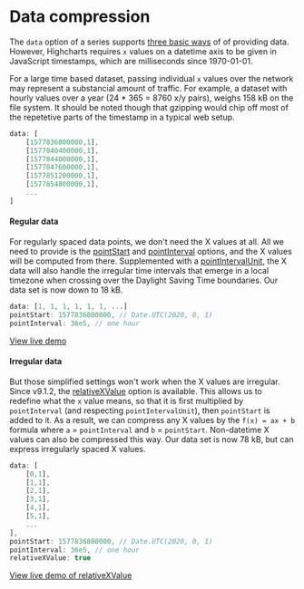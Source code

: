 # Data compression

The `data` option of a series supports [three basic ways](https://www.highcharts.com/docs/chart-concepts/series#the-data-in-a-series) of of providing data. However, Highcharts requires `x` values on a datetime axis to be given in JavaScript timestamps, which are milliseconds since 1970-01-01.

For a large time based dataset, passing individual `x` values over the network may represent a substancial amount of traffic. For example, a dataset with hourly values over a year (24 \* 365 = 8760 x/y pairs), weighs 158 kB on the file system. It should be noted though that gzipping would chip off most of the repetetive parts of the timestamp in a typical web setup.

```js
data: [
    [1577836800000,1],
    [1577840400000,1],
    [1577844000000,1],
    [1577847600000,1],
    [1577851200000,1],
    [1577854800000,1],
    ...
]
```

#### Regular data

For regularly spaced data points, we don't need the X values at all. All we need to provide is the [pointStart](https://api.highcharts.com/highcharts/series.line.pointStart) and [pointInterval](https://api.highcharts.com/highcharts/series.line.pointInterval) options, and the X values will be computed from there. Supplemented with a [pointIntervalUnit](https://api.highcharts.com/highcharts/series.line.pointIntervalUnit), the X data will also handle the irregular time intervals that emerge in a local timezone when crossing over the Daylight Saving Time boundaries. Our data set is now down to 18 kB.

```js
data: [1, 1, 1, 1, 1, 1, ...]
pointStart: 1577836800000, // Date.UTC(2020, 0, 1)
pointInterval: 36e5, // one hour
```

[View live demo](https://jsfiddle.net/gh/get/library/pure/highcharts/highcharts/tree/master/samples/highcharts/plotoptions/series-pointstart-datetime/)

#### Irregular data

But those simplified settings won't work when the X values are irregular. Since v9.1.2, the [relativeXValue](https://api.highcharts.com/highcharts/series.line.relativeXValue) option is available. This allows us to redefine what the `x` value means, so that it is first multiplied by `pointInterval` (and respecting `pointIntervalUnit`), then `pointStart` is added to it. As a result, we can compress any X values by the `f(x) = ax + b` formula where `a` = `pointInterval` and `b` = `pointStart`. Non-datetime X values can also be compressed this way. Our data set is now 78 kB, but can express irregularly spaced X values.

```js
data: [
    [0,1],
    [1,1],
    [2,1],
    [3,1],
    [4,1],
    [5,1],
    ...
],
pointStart: 1577836800000, // Date.UTC(2020, 0, 1)
pointInterval: 36e5, // one hour
relativeXValue: true
```

[View live demo of relativeXValue](https://jsfiddle.net/gh/get/library/pure/highcharts/highcharts/tree/master/samples/highcharts/plotoptions/series-relativexvalue/)
